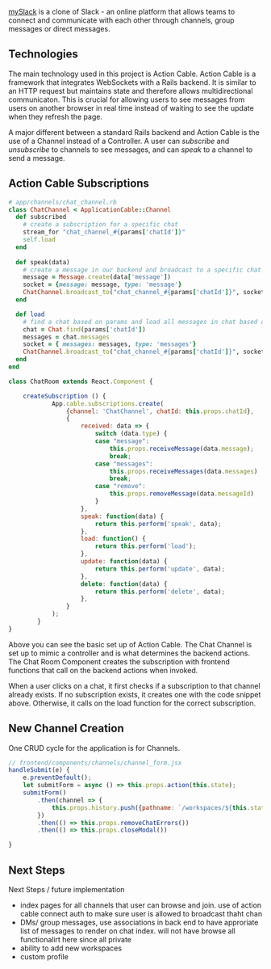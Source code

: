 [mySlack](https://my-slack-clone-1.herokuapp.com/#/) is a clone of Slack - an online platform that allows teams to connect and communicate with each other through channels, group messages or direct messages.

## Technologies
The main technology used in this project is Action Cable.  Action Cable is a framework that integrates WebSockets with a Rails backend.  It is similar to an HTTP request but maintains state and therefore allows multidirectional communicaton.  This is crucial for allowing users to see messages from users on another browser in real time instead of waiting to see the update when they refresh the page.  

A major different between a standard Rails backend and Action Cable is the use of a Channel instead of a Controller.  A user can *subscribe* and *unsubscribe* to channels to see messages, and can *speak* to a channel to send a message.  

## Action Cable Subscriptions
```rb
# app/channels/chat_channel.rb
class ChatChannel < ApplicationCable::Channel
  def subscribed
    # create a subscription for a specific chat
    stream_for "chat_channel_#{params['chatId']}"
    self.load 
  end
  
  def speak(data)
    # create a message in our backend and broadcast to a specific chat
    message = Message.create(data['message'])
    socket = {message: message, type: 'message'}
    ChatChannel.broadcast_to("chat_channel_#{params['chatId']}", socket)
  end

  def load
    # find a chat based on params and load all messages in chat based on associations
    chat = Chat.find(params['chatId'])
    messages = chat.messages
    socket = { messages: messages, type: 'messages'}
    ChatChannel.broadcast_to("chat_channel_#{params['chatId']}", socket)
  end
end
```

```jsx
class ChatRoom extends React.Component {

    createSubscription () {
            App.cable.subscriptions.create(
                {channel: 'ChatChannel', chatId: this.props.chatId},
                {
                    received: data => {
                        switch (data.type) {
                        case "message":
                            this.props.receiveMessage(data.message);
                            break;
                        case "messages":
                            this.props.receiveMessages(data.messages)
                            break;
                        case "remove":
                            this.props.removeMessage(data.messageId)
                        }
                    },
                    speak: function(data) {
                        return this.perform('speak', data);
                    },
                    load: function() {
                        return this.perform('load');
                    },
                    update: function(data) {
                        return this.perform('update', data);
                    },
                    delete: function(data) {
                        return this.perform('delete', data);
                    },
                }
            );
        }
}
```
Above you can see the basic set up of Action Cable.  The Chat Channel is set up to mimic a controller and is what determines the backend actions.  The Chat Room Component creates the subscription with frontend functions that call on the backend actions when invoked.  

When a user clicks on a chat, it first checks if a subscription to that channel already exists.  If no subscription exists, it creates one with the code snippet above.  Otherwise, it calls on the load function for the correct subscription. 

## New Channel Creation
One CRUD cycle for the application is for Channels.  
```jsx
// frontend/components/channels/channel_form.jsx
handleSubmit(e) {
    e.preventDefault();
    let submitForm = async () => this.props.action(this.state);
    submitForm()
        .then(channel => {
            this.props.history.push({pathname: `/workspaces/${this.state.workspace_id}/chats/${channel.chat.id}`})
        })
        .then(() => this.props.removeChatErrors())
        .then(() => this.props.closeModal())

}
```

## Next Steps
Next Steps / future implementation
- index pages for all channels that user can browse and join. use of action cable connect auth to make sure user is allowed to broadcast thaht chan
- DMs/ group messages, use associations in back end to have approriate list of messages to render on chat index.  will not have browse all functionalirt here since all private
- ability to add new workspaces
- custom profile
